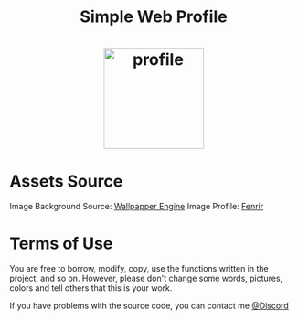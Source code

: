 <h1 align="center">Simple Web Profile<h1>
<p align="center" width="100%">
    <img height="175px" src="https://i.imgur.com/W6mUoiN.png" alt="profile">
</p>

# Assets Source

Image Background Source: [Wallpapper Engine](https://steamcommunity.com/sharedfiles/filedetails/?id=2795211854)
Image Profile: [Fenrir](https://www.bilibili.com/video/BV1N24y1f7h8/)

# Terms of Use

You are free to borrow, modify, copy, use the functions written in the project, and so on. However, please don't change some words, pictures, colors and tell others that this is your work.

If you have problems with the source code, you can contact me [@Discord](https://discord.com/users/442224069899976707)
